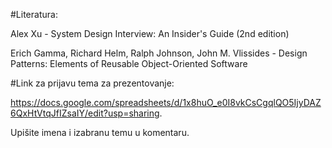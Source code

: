 #Literatura:

Alex Xu - System Design Interview: An Insider's Guide (2nd edition)

Erich Gamma, Richard Helm, Ralph Johnson, John M. Vlissides - Design Patterns: Elements of Reusable Object-Oriented Software

#Link za prijavu tema za prezentovanje: 

https://docs.google.com/spreadsheets/d/1x8huO_e0I8vkCsCgqlQO5IjyDAZ6QxHtVtqJfIZsaIY/edit?usp=sharing.

Upišite imena i izabranu temu u komentaru.

